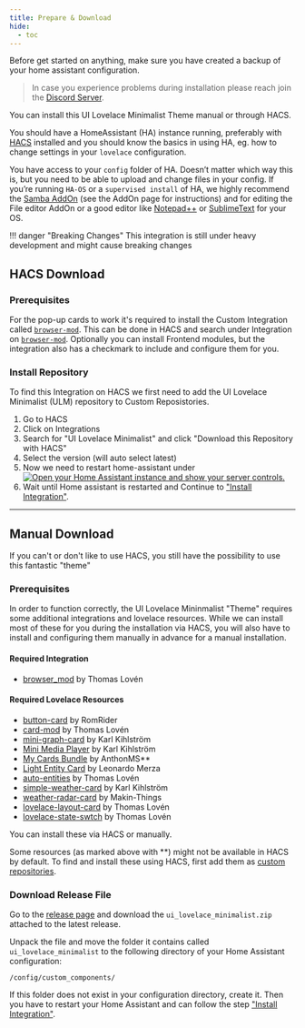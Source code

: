 ```yaml
---
title: Prepare & Download
hide:
  - toc
---
```


<!-- markdownlint-disable MD046 -->

Before get started on anything, make sure you have created a backup of your home assistant configuration.

> In case you experience problems during installation please reach join the [Discord Server](https://discord.gg/TPXg9b7GfR).

You can install this UI Lovelace Minimalist Theme manual or through HACS.

You should have a HomeAssistant (HA) instance running, preferably with [HACS](https://hacs.xyz/) installed and you should know the basics in using HA, eg. how to change settings in your `lovelace` configuration.

You have access to your `config` folder of HA. Doesn’t matter which way this is, but you need to be able to upload and change files in your config. If you’re running `HA-OS` or a `supervised install` of HA, we highly recommend the [Samba AddOn](https://www.home-assistant.io/common-tasks/supervised/#installing-and-using-the-samba-add-on) (see the AddOn page for instructions) and for editing the File editor AddOn or a good editor like [Notepad++](https://notepad-plus-plus.org/) or [SublimeText](https://www.sublimetext.com/) for your OS.

!!! danger "Breaking Changes"
This integration is still under heavy development and might cause breaking changes

## HACS Download

### Prerequisites

For the pop-up cards to work it's required to install the Custom Integration called [`browser-mod`](https://github.com/thomasloven/hass-browser_mod). This can be done in HACS and search under Integration on [`browser-mod`](https://github.com/thomasloven/hass-browser_mod). Optionally you can install Frontend modules, but the integration also has a checkmark to include and configure them for you.

### Install Repository

To find this Integration on HACS we first need to add the UI Lovelace Minimalist (ULM) repository to Custom Reposistories.

1. Go to HACS
2. Click on Integrations
3. Search for "UI Lovelace Minimalist" and click "Download this Repository with HACS"
4. Select the version (will auto select latest)
5. Now we need to restart home-assistant under [![Open your Home Assistant instance and show your server controls.](https://my.home-assistant.io/badges/server_controls.svg)](https://my.home-assistant.io/redirect/server_controls/)
6. Wait until Home assistant is restarted and Continue to ["Install Integration"](https://ui-lovelace-minimalist.github.io/UI/setup/installation/#install-integration).

---

## Manual Download

If you can't or don't like to use HACS, you still have the possibility to use this fantastic "theme"

### Prerequisites

In order to function correctly, the UI Lovelace Mininmalist "Theme" requires some additional integrations and lovelace resources. While we can install most of these for you during the installation via HACS, you will also have to install and configuring them manually in advance for a manual installation.

#### Required Integration

- [browser_mod](https://github.com/thomasloven/hass-browser_mod) by Thomas Lovén

#### Required Lovelace Resources

- [button-card](https://github.com/custom-cards/button-card) by RomRider
- [card-mod](https://github.com/thomasloven/lovelace-card-mod) by Thomas Lovén
- [mini-graph-card](https://github.com/kalkih/mini-graph-card) by Karl Kihlström
- [Mini Media Player](https://github.com/kalkih/mini-media-player) by Karl Kihlström
- [My Cards Bundle](https://github.com/AnthonMS/my-cards) by AnthonMS\*\*
- [Light Entity Card](https://github.com/ljmerza/light-entity-card) by Leonardo Merza
- [auto-entities](https://github.com/thomasloven/lovelace-auto-entities) by Thomas Lovén
- [simple-weather-card](https://github.com/kalkih/simple-weather-card) by Karl Kihlström
- [weather-radar-card](https://github.com/Makin-Things/weather-radar-card) by Makin-Things
- [lovelace-layout-card](https://github.com/thomasloven/lovelace-layout-card) by Thomas Lovén
- [lovelace-state-swtch](https://github.com/thomasloven/lovelace-state-switch) by Thomas Lovén

You can install these via HACS or manually.

Some resources (as marked above with \*\*) might not be available in HACS by default.
To find and install these using HACS, first add them as [custom repositories](https://hacs.xyz/docs/faq/custom_repositories/).

### Download Release File

Go to the [release page](https://github.com/UI-Lovelace-Minimalist/UI/releases) and download the `ui_lovelace_minimalist.zip` attached to the latest release.

Unpack the file and move the folder it contains called `ui_lovelace_minimalist` to the following directory of your Home Assistant configuration:

`/config/custom_components/`

If this folder does not exist in your configuration directory, create it.
Then you have to restart your Home Assistant and can follow the step ["Install Integration"](https://ui-lovelace-minimalist.github.io/UI/setup/installation/#install-integration).
